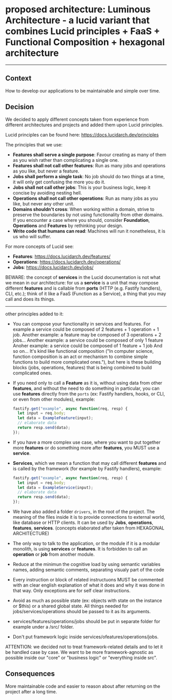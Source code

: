 # proposed architecture: Luminous Architecture - a lucid variant that combines Lucid principles + FaaS + Functional Composition + hexagonal architecture

---

## Context

How to develop our applications to be maintainable and simple over time.

## Decision

We decided to apply different concepts taken from experience from different architectures and projects and added them
upon Lucid principles.

Lucid principles can be found here: https://docs.lucidarch.dev/principles

The principles that we use:

* **Features shall serve a single purpose**: Favour creating as many of them as you wish rather than complicating a
  single one.
* **Features shall not call other features**: Run as many jobs and operations as you like, but never a feature.
* **Jobs shall perform a single task**: No job should do two things at a time, it will only get confusing the more you
  do it.
* **Jobs shall not call other jobs**: This is your business logic, keep it concise by avoiding nesting hell.
* **Operations shall not call other operations**: Run as many jobs as you like, but never any other unit.
* **Domains shouldn't cross**: When working within a domain, strive to preserve the boundaries by not using
  functionality from other domains. If you encounter a case where you should, consider **Foundation**, **Operations**
  and **Features** by rethinking your design.
* **Write code that humans can read**: Machines will run it nonetheless, it is us who will suffer.

For more concepts of Lucid see:

* **Features**: https://docs.lucidarch.dev/features/
* **Operations**: https://docs.lucidarch.dev/operations/
* **Jobs**: https://docs.lucidarch.dev/jobs/

BEWARE: the concept of **services** in the Lucid documentation is not what we mean in our architecture: for us a **service** is a unit that may compose different **features** and is callable from **ports** (HTTP (e.g. Fastify
handlers), CLI, etc.); think of it like a FaaS (Function as a Service), a thing that you may call and does its things.

----

other principles added to it:

* You can compose your functionality in services and features. For example a service could be composed of  2 features + 1 operation + 1 job.
  Another example: a feature may be composed of 3 operations + 2 jobs...
  Another example: a service could be composed of only 1 feature
  Anoher example: a service could be composed of 1 feature + 1 job
  And so on...
 It's kind like functional composition ("In computer science, function composition is an act or mechanism to combine simple functions to build more complicated ones."),
but here is these building blocks (jobs, operations, features) that is being combined to build complicated ones.

* If you need only to call a **Feature** as it is, without using data from other **features**, and without the need to
  do something in particular, you can use **features** directly from the `ports` (ex: Fastify handlers, hooks, or CLI,
  or even from other modules), example:
  ``` javascript
  fastify.get("example", async function(req, resp) {
    let input = req.body;
    let data = ExampleFeature(input);
    // elaborate data
    return resp.send(data);
  });
  ```
* If you have a more complex use case, where you want to put together more **features** or do something more after **features**, you MUST use a **service**.
* **Services**, which we mean a function that may call different **features** and is called by the framework (for
  example by Fastify handlers), example:
  ``` javascript
  fastify.get("example", async function(req, resp) {
    let input = req.body;
    let data = ExampleService(input);
    // elaborate data
    return resp.send(data);
  });
  ```
* We have also added a folder `drivers`, in the root of the project. The meaning of the files inside it is to provide
  connections to external world, like database or HTTP clients. It can be used by **Jobs**, **operations**, **features**, **services**.
  (concepts elaborated after taken from HEXAGONAL ARCHITECTURE)

* The only way to talk to the application, or the module if it is a modular monolith, is using **services** or **features**. It is forbidden to call an **operation** or **job** from another module.
* Reduce at the minimun the cognitive load by using semantic variables names, adding semantic comments, separating visualy part of the code
* Every instruction or block of related instructuons MUST be commented with an clear english explanation of what it does and why it was done in that way. Only exceptions are for self clear instructions.
* Avoid as much as possible state (ex: objects with state on the instance or $this) or a shared global state. All things needed for jobs/services/operations should be passed to it as its arguments.
* services/features/operations/jobs should be put in separate folder for example under a /src/ folder.
* Don't put framework logic inside services/ofeatures/operations/jobs.


ATTENTION: we decided not to treat framework-related details and to let it be handled case by case. We want to be more
framework-agnostic as possible inside our "core" or "business logic" or "everything inside src".


## Consequences

More maintainable code and easier to reason about after returning on the project after a long time.
